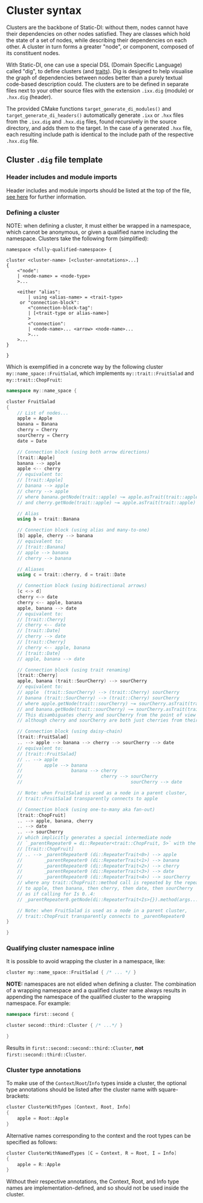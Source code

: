 # Cluster syntax

Clusters are the backbone of Static-DI: without them, nodes cannot have their dependencies on other nodes satisfied. They are classes which hold the state of a set of nodes, while describing their dependencies on each other. A cluster in turn forms a greater "node", or component, composed of its constituent nodes.

With Static-DI, one can use a special DSL (Domain Specific Language) called "dig", to define clusters (and [traits](trait-syntax.md)). Dig is designed to help visualise the graph of dependencies between nodes better than a purely textual code-based description could. The clusters are to be defined in separate files next to your other source files with the extension `.ixx.dig` (module) or `.hxx.dig` (header).

The provided CMake functions `target_generate_di_modules()` and `target_generate_di_headers()` automatically generate `.ixx` or `.hxx` files from the `.ixx.dig` and `.hxx.dig` files, found recursively in the source directory, and adds them to the target. In the case of a generated `.hxx` file, each resulting include path is identical to the include path of the respective `.hxx.dig` file.

## Cluster `.dig` file template

### Header includes and module imports

Header includes and module imports should be listed at the top of the file, [see here](dig-files.md) for further information.

### Defining a cluster

NOTE: when defining a cluster, it must either be wrapped in a namespace, which cannot be anonymous, or given a qualified name including the namespace. Clusters take the following form (simplified):

```
namespace <fully-qualified-namespace> {

cluster <cluster-name> [<cluster-annotations>...]
{
    <"node":
    | <node-name> = <node-type>
    >...

    <either "alias":
        | using <alias-name> = <trait-type>
     or "connection-block":
        <"connection-block-tag":
        | [<trait-type or alias-name>]
        >
        <"connection":
        | <node-name>... <arrow> <node-name>...
        >...
    >...
}

}
```

Which is exemplified in a concrete way by the following cluster `my::name_space::FruitSalad`, which implements `my::trait::FruitSalad` and `my::trait::ChopFruit`:
```cpp
namespace my::name_space {

cluster FruitSalad
{
    // List of nodes...
    apple = Apple
    banana = Banana
    cherry = Cherry
    sourCherry = Cherry
    date = Date

    // Connection block (using both arrow directions)
    [trait::Apple]
    banana --> apple
    apple <-- cherry
    // equivalent to:
    // [trait::Apple]
    // banana --> apple
    // cherry --> apple
    // where banana.getNode(trait::apple) ~= apple.asTrait(trait::apple)
    // and cherry.getNode(trait::apple) ~= apple.asTrait(trait::apple)

    // Alias
    using b = trait::Banana

    // Connection block (using alias and many-to-one)
    [b] apple, cherry --> banana
    // equivalent to:
    // [trait::Banana]
    // apple --> banana
    // cherry --> banana

    // Aliases
    using c = trait::cherry, d = trait::Date

    // Connection block (using bidirectional arrows)
    [c <-> d]
    cherry <-> date
    cherry <-- apple, banana
    apple, banana --> date
    // equivalent to:
    // [trait::Cherry]
    // cherry <-- date
    // [trait::Date]
    // cherry --> date
    // [trait::Cherry]
    // cherry <-- apple, banana
    // [trait::Date]
    // apple, banana --> date

    // Connection block (using trait renaming)
    [trait::Cherry]
    apple, banana (trait::SourCherry) --> sourCherry
    // equivalent to:
    // apple  (trait::SourCherry) --> (trait::Cherry) sourCherry
    // banana (trait::SourCherry) --> (trait::Cherry) sourCherry
    // where apple.getNode(trait::sourCherry) ~= sourCherry.asTrait(trait::cherry)
    // and banana.getNode(trait::sourCherry) ~= sourCherry.asTrait(trait::cherry)
    // This disambiguates cherry and sourCherry from the point of view of apple and banana,
    // although cherry and sourCherry are both just cherries from their own points of view

    // Connection block (using daisy-chain)
    [trait::FruitSalad]
    .. --> apple --> banana --> cherry --> sourCherry --> date
    // equivalent to:
    // [trait::FruitSalad]
    // .. --> apple
    //        apple --> banana
    //                  banana --> cherry
    //                             cherry --> sourCherry
    //                                        sourCherry --> date

    // Note: when FruitSalad is used as a node in a parent cluster,
    // trait::FruitSalad transparently connects to apple

    // Connection block (using one-to-many aka fan-out)
    [trait::ChopFruit]
    .. --> apple, banana, cherry
    .. --> date
    .. --> sourCherry
    // which implicitly generates a special intermediate node
    // `_parentRepeater0 = di::Repeater<trait::ChopFruit, 5>` with the connections:
    // [trait::ChopFruit]
    // .. --> _parentRepeater0 (di::RepeaterTrait<0>) --> apple
    //        _parentRepeater0 (di::RepeaterTrait<1>) --> banana
    //        _parentRepeater0 (di::RepeaterTrait<2>) --> cherry
    //        _parentRepeater0 (di::RepeaterTrait<3>) --> date
    //        _parentRepeater0 (di::RepeaterTrait<4>) --> sourCherry
    // where any trait::ChopFruit::method call is repeated by the repeater node
    // to apple, then banana, then cherry, then date, then sourCherry
    // as if calling for Is 0..4:
    // _parentRepeater0.getNode(di::RepeaterTrait<Is>{}).method(args...)

    // Note: when FruitSalad is used as a node in a parent cluster,
    // trait::ChopFruit transparently connects to _parentRepeater0
}

}
```

### Qualifying cluster namespace inline

It is possible to avoid wrapping the cluster in a namespace, like:
```cpp
cluster my::name_space::FruitSalad { /* ... */ }
```

**NOTE:** namespaces are not elided when defining a cluster. The combination of a wrapping namespace and a qualified cluster name always results in appending the namespace of the qualified cluster to the wrapping namespace. For example:
```cpp
namespace first::second {

cluster second::third::Cluster { /* ...*/ }

}
```
Results in `first::second::second::third::Cluster`, **not** `first::second::third::Cluster`.

### Cluster type annotations

To make use of the `Context`/`Root`/`Info` types inside a cluster, the optional type annotations should be listed after the cluster name with square-brackets:
```cpp
cluster ClusterWithTypes [Context, Root, Info]
{
    apple = Root::Apple
}
```
Alternative names corresponding to the context and the root types can be specified as follows:
```cpp
cluster ClusterWithNamedTypes [C = Context, R = Root, I = Info]
{
    apple = R::Apple
}
```
Without their respective annotations, the Context, Root, and Info type names are implementation-defined, and so should not be used inside the cluster.
